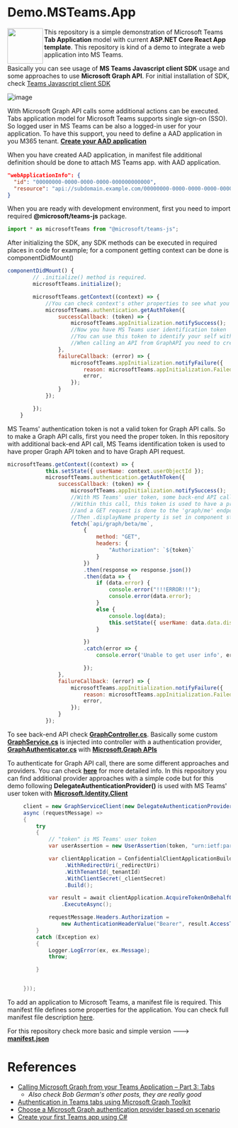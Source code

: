 # Demo.MSTeams.App
<img src="https://user-images.githubusercontent.com/4550197/117008179-1daf7300-acf3-11eb-8d1b-d860aeba274a.png" align="left" width="80px" />
 
This repository is a simple demonstration of Microsoft Teams **Tab Application** model with current **ASP.NET Core React App template**. This repository is kind of a demo to integrate a web application into MS Teams.

Basically you can see usage of **MS Teams Javascript client SDK** usage and some approaches to use **Microsoft Graph API**. For initial installation of SDK, check [Teams Javascript client SDK](https://docs.microsoft.com/en-us/microsoftteams/platform/tabs/how-to/using-teams-client-sdk)


![image](https://user-images.githubusercontent.com/4550197/117025467-99192080-ad03-11eb-9c01-194b536a1cee.png)



With Microsoft Graph API calls some additional actions can be executed. Tabs application model for Microsoft Teams supports single sign-on (SSO). So logged user in MS Teams can be also a logged-in user for your application. To have this support, you need to define a AAD application in you M365 tenant. **[Create your AAD application](https://docs.microsoft.com/en-us/microsoftteams/platform/tabs/how-to/authentication/auth-aad-sso#1-create-your-aad-application)**

When you have created AAD application, in manifest file additional definition should be done to attach MS Teams app. with AAD application.
```json
"webApplicationInfo": {
  "id": "00000000-0000-0000-0000-000000000000",
  "resource": "api://subdomain.example.com/00000000-0000-0000-0000-000000000000"
}
```
When you are ready with development environment, first you need to import required **@microsoft/teams-js** package. 

```javascript
import * as microsoftTeams from "@microsoft/teams-js";
```

After initializing the SDK, any SDK methods can be executed in required places in code for example; for a component getting context can be done is componentDidMount()

```javascript
componentDidMount() {
        // .initialize() method is required.
        microsoftTeams.initialize();

        microsoftTeams.getContext((context) => {
            //You can check context's other properties to see what you have
            microsoftTeams.authentication.getAuthToken({
                successCallback: (token) => {
                    microsoftTeams.appInitialization.notifySuccess();
                    //Now you have MS Teams user identification token
                    //You can use this token to identify your self within GraphAPI
                    //When calling an API from GraphAPI you need to create/have an authoraztion token for Graph API
                },
                failureCallback: (error) => {
                    microsoftTeams.appInitialization.notifyFailure({
                        reason: microsoftTeams.appInitialization.FailedReason.AuthFailed,
                        error,
                    });
                }
            });

        });
    }
```
MS Teams' authentication token is not a valid token for Graph API calls. So to make a Graph API calls, first you need the proper token. In this repository with additional back-end API call, MS Teams identification token is used to have proper Graph API token and to have Graph API request.

```javascript
microsoftTeams.getContext((context) => {
            this.setState({ userName: context.userObjectId });
            microsoftTeams.authentication.getAuthToken({
                successCallback: (token) => {
                    microsoftTeams.appInitialization.notifySuccess();
                    //With MS Teams' user token, some back-end API call is done
                    //Within this call, this token is used to have a proper Graph API token
                    //and a GET request is done to the 'graph/me' endpoint.
                    //Then .displayName property is set in component state
                    fetch(`api/graph/beta/me`,
                        {
                            method: "GET",
                            headers: {
                                "Authorization": `${token}`
                            }
                        })
                        .then(response => response.json())
                        .then(data => {
                            if (data.error) {
                                console.error("!!!ERROR!!!");
                                console.error(data.error);
                            }
                            else {
                                console.log(data);
                                this.setState({ userName: data.data.displayName });
                            }

                        })
                        .catch(error => {
                            console.error('Unable to get user info', error);

                        });
                },
                failureCallback: (error) => {
                    microsoftTeams.appInitialization.notifyFailure({
                        reason: microsoftTeams.appInitialization.FailedReason.AuthFailed,
                        error,
                    });
                }
            });
```

To see back-end API check **[GraphController.cs](https://github.com/ardacetinkaya/Demo.MSTeams.App/blob/main/HelloWorld/Controllers/GraphController.cs)**. Basically some custom **[GraphService.cs](https://github.com/ardacetinkaya/Demo.MSTeams.App/blob/main/HelloWorld/Graph/GraphService.cs)** is injected into controller with a authentication provider, **[GraphAuthenticator.cs](https://github.com/ardacetinkaya/Demo.MSTeams.App/blob/main/HelloWorld/Graph/GraphAuthenticator.cs)** with **[Microsoft.Graph APIs](https://www.nuget.org/packages/Microsoft.Graph)**

To authenticate for Graph API call, there are some different approaches and providers. You can check **[here](https://docs.microsoft.com/en-us/graph/sdks/choose-authentication-providers?tabs=CS)** for more detailed info. In this repository you can find additional provider approaches with a simple code but for this demo following **DelegateAuthenticationProvider()** is used with MS Teams' user token with **[Microsoft.Identity.Client](https://www.nuget.org/packages/Microsoft.Identity.Client/)** 

```csharp
     client = new GraphServiceClient(new DelegateAuthenticationProvider(
     async (requestMessage) =>
     {
         try
         {
             // "token" is MS Teams' user token
             var userAssertion = new UserAssertion(token, "urn:ietf:params:oauth:grant-type:jwt-bearer");

             var clientApplication = ConfidentialClientApplicationBuilder.Create(_clientId)
                  .WithRedirectUri(_redirectUri)
                  .WithTenantId(_tenantId)
                  .WithClientSecret(_clientSecret)
                  .Build();

             var result = await clientApplication.AcquireTokenOnBehalfOf(_defaultScope, userAssertion)
                 .ExecuteAsync();

             requestMessage.Headers.Authorization =
                 new AuthenticationHeaderValue("Bearer", result.AccessToken);
         }
         catch (Exception ex)
         {
             Logger.LogError(ex, ex.Message);
             throw;

         }


     }));
```


To add an application to Microsoft Teams, a manifest file is required. This manifest file defines some properties for the application. You can check full manifest file description [here](https://docs.microsoft.com/en-us/microsoftteams/platform/resources/schema/manifest-schema).

For this repository check more basic and simple version ---> **[manifest.json](https://github.com/ardacetinkaya/Demo.MSTeams.App/blob/main/Manifest/manifest.json)**

# References

- [Calling Microsoft Graph from your Teams Application – Part 3: Tabs](https://bob1german.com/2020/08/31/calling-microsoft-graph-from-your-teams-application-part3/) 
  - _Also check Bob German's other posts, they are really good_
- [Authentication in Teams tabs using Microsoft Graph Toolkit](https://quickbites.dev/2020/07/29/auth-mgt-teams-tab/)
- [Choose a Microsoft Graph authentication provider based on scenario](https://docs.microsoft.com/en-us/graph/sdks/choose-authentication-providers?tabs=CS)
- [Create your first Teams app using C#](https://docs.microsoft.com/en-us/microsoftteams/platform/tutorials/get-started-dotnet-app-studio)
